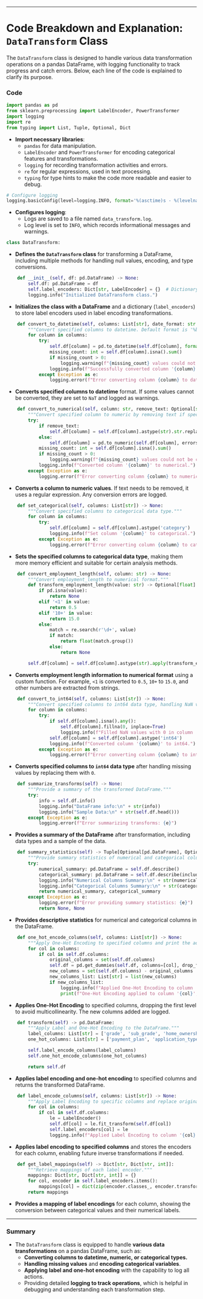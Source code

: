 
---

# Code Breakdown and Explanation: `DataTransform` Class

The `DataTransform` class is designed to handle various data transformation operations on a pandas DataFrame, with logging functionality to track progress and catch errors. Below, each line of the code is explained to clarify its purpose.

### Code

```python
import pandas as pd
from sklearn.preprocessing import LabelEncoder, PowerTransformer
import logging
import re
from typing import List, Tuple, Optional, Dict
```
- **Import necessary libraries**:
  - `pandas` for data manipulation.
  - `LabelEncoder` and `PowerTransformer` for encoding categorical features and transformations.
  - `logging` for recording transformation activities and errors.
  - `re` for regular expressions, used in text processing.
  - `typing` for type hints to make the code more readable and easier to debug.

```python
# Configure logging
logging.basicConfig(level=logging.INFO, format='%(asctime)s - %(levelname)s - %(message)s', filename='data_transform.log', filemode='a')
```
- **Configures logging**:
  - Logs are saved to a file named `data_transform.log`.
  - Log level is set to `INFO`, which records informational messages and warnings.

```python
class DataTransform:
```
- **Defines the `DataTransform` class** for transforming a DataFrame, including multiple methods for handling null values, encoding, and type conversions.

```python
    def __init__(self, df: pd.DataFrame) -> None:
        self.df: pd.DataFrame = df
        self.label_encoders: Dict[str, LabelEncoder] = {}  # Dictionary to store the label encoders
        logging.info("Initialized DataTransform class.")
```
- **Initializes the class with a DataFrame** and a dictionary (`label_encoders`) to store label encoders used in label encoding transformations.

```python
    def convert_to_datetime(self, columns: List[str], date_format: str = "%b-%Y") -> None:
        """Convert specified columns to datetime. Default format is '%b-%Y' (e.g., 'Jan-2021')."""
        for column in columns:
            try:
                self.df[column] = pd.to_datetime(self.df[column], format=date_format, errors='coerce')
                missing_count: int = self.df[column].isna().sum()
                if missing_count > 0:
                    logging.warning(f"{missing_count} values could not be converted in column '{column}'.")
                logging.info(f"Successfully converted column '{column}' to datetime.")
            except Exception as e:
                logging.error(f"Error converting column {column} to datetime: {e}")
```
- **Converts specified columns to datetime** format. If some values cannot be converted, they are set to `NaT` and logged as warnings.

```python
    def convert_to_numerical(self, column: str, remove_text: Optional[str] = None) -> None:
        """Convert specified column to numeric by removing text if specified."""
        try:
            if remove_text:
                self.df[column] = self.df[column].astype(str).str.replace(remove_text, '', regex=True).astype(float)
            else:
                self.df[column] = pd.to_numeric(self.df[column], errors='coerce')
            missing_count: int = self.df[column].isna().sum()
            if missing_count > 0:
                logging.warning(f"{missing_count} values could not be converted in column '{column}'.")
            logging.info(f"Converted column '{column}' to numerical.")
        except Exception as e:
            logging.error(f"Error converting column {column} to numerical: {e}")
```
- **Converts a column to numeric values**. If text needs to be removed, it uses a regular expression. Any conversion errors are logged.

```python
    def set_categorical(self, columns: List[str]) -> None:
        """Convert specified columns to categorical data type."""
        for column in columns:
            try:
                self.df[column] = self.df[column].astype('category')
                logging.info(f"Set column '{column}' to categorical.")
            except Exception as e:
                logging.error(f"Error converting column {column} to categorical: {e}")
```
- **Sets the specified columns to categorical data type**, making them more memory efficient and suitable for certain analysis methods.

```python
    def convert_employment_length(self, column: str) -> None:
        """Convert employment_length to numerical format."""
        def transform_employment_length(value: str) -> Optional[float]:
            if pd.isna(value):
                return None
            elif '<1' in value:
                return 0.5
            elif '10+' in value:
                return 15.0
            else:
                match = re.search(r'\d+', value)
                if match:
                    return float(match.group())
                else:
                    return None

        self.df[column] = self.df[column].astype(str).apply(transform_employment_length).astype(float)
```
- **Converts employment length information to numerical format** using a custom function. For example, `<1` is converted to `0.5`, `10+` to `15.0`, and other numbers are extracted from strings.

```python
    def convert_to_int64(self, columns: List[str]) -> None:
        """Convert specified columns to int64 data type, handling NaN values appropriately."""
        for column in columns:
            try:
                if self.df[column].isna().any():
                    self.df[column].fillna(0, inplace=True)
                    logging.info(f"Filled NaN values with 0 in column '{column}'.")
                self.df[column] = self.df[column].astype('int64')
                logging.info(f"Converted column '{column}' to int64.")
            except Exception as e:
                logging.error(f"Error converting column {column} to int64: {e}")
```
- **Converts specified columns to `int64` data type** after handling missing values by replacing them with `0`.

```python
    def summarize_transforms(self) -> None:
        """Provide a summary of the transformed DataFrame."""
        try:
            info = self.df.info()
            logging.info("DataFrame info:\n" + str(info))
            logging.info("Sample Data:\n" + str(self.df.head()))
        except Exception as e:
            logging.error(f"Error summarizing transforms: {e}")
```
- **Provides a summary of the DataFrame** after transformation, including data types and a sample of the data.

```python
    def summary_statistics(self) -> Tuple[Optional[pd.DataFrame], Optional[pd.DataFrame]]:
        """Provide summary statistics of numerical and categorical columns."""
        try:
            numerical_summary: pd.DataFrame = self.df.describe()
            categorical_summary: pd.DataFrame = self.df.describe(include=['category'])
            logging.info("Numerical Columns Summary:\n" + str(numerical_summary))
            logging.info("Categorical Columns Summary:\n" + str(categorical_summary))
            return numerical_summary, categorical_summary
        except Exception as e:
            logging.error(f"Error providing summary statistics: {e}")
            return None, None
```
- **Provides descriptive statistics** for numerical and categorical columns in the DataFrame.

```python
    def one_hot_encode_columns(self, columns: List[str]) -> None:
        """Apply One-Hot Encoding to specified columns and print the added columns."""
        for col in columns:
            if col in self.df.columns:
                original_columns = set(self.df.columns)
                self.df = pd.get_dummies(self.df, columns=[col], drop_first=True)
                new_columns = set(self.df.columns) - original_columns
                new_columns_list: List[str] = list(new_columns)
                if new_columns_list:
                    logging.info(f"Applied One-Hot Encoding to column '{col}', new columns added: {new_columns_list}")
                    print(f"One-Hot Encoding applied to column '{col}', new columns added: {new_columns_list}")
```
- **Applies One-Hot Encoding** to specified columns, dropping the first level to avoid multicollinearity. The new columns added are logged.

```python
    def transform(self) -> pd.DataFrame:
        """Apply Label and One-Hot Encoding to the DataFrame."""
        label_columns: List[str] = ['grade', 'sub_grade', 'home_ownership', 'verification_status', 'loan_status', 'purpose']
        one_hot_columns: List[str] = ['payment_plan', 'application_type']

        self.label_encode_columns(label_columns)
        self.one_hot_encode_columns(one_hot_columns)

        return self.df
```
- **Applies label encoding and one-hot encoding** to specified columns and returns the transformed DataFrame.

```python
    def label_encode_columns(self, columns: List[str]) -> None:
        """Apply Label Encoding to specific columns and replace original values."""
        for col in columns:
            if col in self.df.columns:
                le = LabelEncoder()
                self.df[col] = le.fit_transform(self.df[col])
                self.label_encoders[col] = le
                logging.info(f"Applied Label Encoding to column '{col}'.")
```
- **Applies label encoding to specified columns** and stores the encoders for each column, enabling future inverse transformations if needed.

```python
    def get_label_mappings(self) -> Dict[str, Dict[str, int]]:
        """Retrieve mappings of each label encoder."""
        mappings: Dict[str, Dict[str, int]] = {}
        for col, encoder in self.label_encoders.items():
            mappings[col] = dict(zip(encoder.classes_, encoder.transform(encoder.classes_)))
        return mappings
```
- **Provides a mapping of label encodings** for each column, showing the conversion between categorical values and their numerical labels.

---

### Summary
- The `DataTransform` class is equipped to handle **various data transformations** on a pandas DataFrame, such as:
  - **Converting columns to datetime, numeric, or categorical types.**
  - **Handling missing values** and **encoding categorical variables**.
  - **Applying label and one-hot encoding** with the capability to log all actions.
  - Providing detailed **logging to track operations**, which is helpful in debugging and understanding each transformation step.
